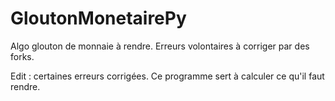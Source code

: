 # GloutonMonetairePy
Algo glouton de monnaie à rendre. Erreurs volontaires à corriger par des forks.

Edit : certaines erreurs corrigées.
Ce programme sert à calculer ce qu'il faut rendre.
